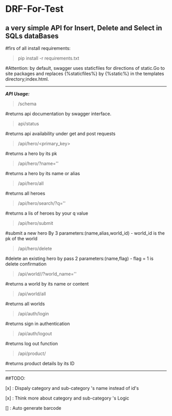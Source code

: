 # DRF-For-Test
a very simple API for Insert, Delete and Select in SQLs dataBases
---
#firs of all install requirements:

>pip install -r requirements.txt

#Attention: by default, swagger uses staticfiles for directions of static.Go to site packages and replaces {%staticfiles%} by {%static%} in the templates directory;index.html.

---

***API Usage:***

> /schema

#returns api documentation by swagger interface.


> api/status

#returns api availability under get and post requests

> /api/hero/<primary_key>

#returns a hero by its pk

> /api/hero/?name=''

#returns a hero by its name or alias

> /api/hero/all

#returns all heroes

> /api/hero/search/?q=''

#returns a lis of heroes by your q value

> /api/hero/submit

#submit a new hero By 3 parameters:(name,alias,world_id) - world_id is the pk of the world

> /api/hero/delete

#delete an existing hero by pass 2 parameters:(name,flag) - flag = 1  is delete confirmation

> /api/world//?world_name=''

#returns a world by its name or content

> /api/world/all

#returns all worlds


> /api/auth/login

#returns sign in authentication

> /api/auth/logout

#returns log out function

> /api/product/<id>

#returns product details by its ID

---

##TODO:

[x] : Dispaly category and sub-category 's name instead of id's

[x] : Think more about category and sub-category 's Logic

[] : Auto generate barcode
